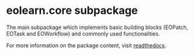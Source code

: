 # eolearn.core subpackage

The main subpackage which implements basic building blocks (EOPatch, EOTask and EOWorkflow) and commonly used functionalities.

For more information on the package content, visit [readthedocs](https://eo-learn.readthedocs.io/en/latest/eotasks.html#core).
